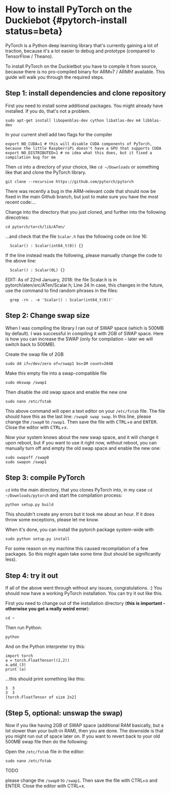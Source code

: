 # How to install PyTorch on the Duckiebot {#pytorch-install status=beta}

PyTorch is a Python deep learning library that's currently gaining a lot of traction, because it's a lot easier to debug and prototype (compared to TensorFlow / Theano).

To install PyTorch on the Duckietbot you have to compile it from source, because there is no pro-compiled binary for ARMv7 / ARMhf available. This guide will walk you through the required steps.

## Step 1: install dependencies and clone repository

First you need to install some additional packages. You might already have installed. If you do, that's not a problem.

    sudo apt-get install libopenblas-dev cython libatlas-dev m4 libblas-dev

In your current shell add two flags for the compiler

    export NO_CUDA=1 # this will disable CUDA components of PyTorch, because the little RaspberriPi doesn't have a GPU that supports CUDA
    export NO_DISTRIBUTED=1 # no idea what this does, but it fixed a compilation bug for me

Then `cd` into a directory of your choice, like `cd ~/Downloads` or something like that and clone the PyTorch library.

    git clone --recursive https://github.com/pytorch/pytorch

There was recently a bug in the ARM-relevant code that should now be fixed in the main Github branch, but just to make sure you have the most recent code:...

Change into the directory that you just cloned, and further into the following direcotries:

    cd pytorch/torch/lib/ATen/

...and check that the file `Scalar.h` has the following code on line 16:


      Scalar() : Scalar(int64_t(0)) {}

If the line instead reads the following, please manually change the code to the above line:

      Scalar() : Scalar(0L) {}

EDIT:
As of 22nd January, 2018: the file Scalar.h is in pytorch/aten/src/ATen/Scalar.h; Line 24
In case, this changes in the future, use the command to find random phrases in the files:

      grep -rn . -e 'Scalar() : Scalar(int64_t(0))'


## Step 2: Change swap size

When I was compiling the library I ran out of SWAP space (which is 500MB by default). I was successful in compiling it with 2GB of SWAP space. Here is how you can increase the SWAP (only for compilation - later we will switch back to 500MB).

Create the swap file of 2GB

    sudo dd if=/dev/zero of=/swap1 bs=1M count=2048

Make this empty file into a swap-compatible file

    sudo mkswap /swap1

Then disable the old swap space and enable the new one

    sudo nano /etc/fstab

This above command will open a text editor on your `/etc/fstab` file. The file should have this as the last line: `/swap0 swap swap`. In this line, please change the `/swap0` to `/swap1`. Then save the file with <kbd>CTRL</kbd>+<kbd>o</kbd> and <kbd>ENTER</kbd>. Close the editor with <kbd>CTRL</kbd>+<kbd>x</kbd>.

Now your system knows about the new swap space, and it will change it upon reboot, but if you want to use it right now, without reboot, you can manually turn off and empty the old swap space and enable the new one:

    sudo swapoff /swap0
    sudo swapon /swap1

## Step 3: compile PyTorch

`cd` into the main directory, that you clones PyTorch into, in my case `cd ~/Downloads/pytorch` and start the compilation process:

    python setup.py build

This shouldn't create any errors but it took me about an hour. If it does throw some exceptions, please let me know.

When it's done, you can install the pytorch package system-wide with

    sudo python setup.py install

For some reason on my machine this caused recompilation of a few packages. So this might again take some time (but should be significantly less).

## Step 4: try it out

If all of the above went through without any issues, congratulations. :) You should now have a working PyTorch installation. You can try it out like this.

First you need to change out of the installation directory (**this is important - otherwise you get a really weird error**):

    cd ~

Then run Python:

    python

And on the Python interpreter try this:

    import torch
    a = torch.FloatTensor((2,2))
    a.add_(3)
    print (a)

...this should print something like this:

    3  3
    3  3
    [torch.FloatTensor of size 2x2]

## (Step 5, optional: unswap the swap)

Now if you like having 2GB of SWAP space (additional RAM basically, but a lot slower than your built-in RAM), then you are done. The downside is that you might run out of space later on. If you want to revert back to your old 500MB swap file then do the following:

Open the `/etc/fstab` file in the editor:

    sudo nano /etc/fstab


TODO


 please change the `/swap0` to `/swap1`. Then save the file with <key>CTRL</key>+<key>o</key> and <key>ENTER</key>. Close the editor with <key>CTRL</key>+<key>x</key>.
